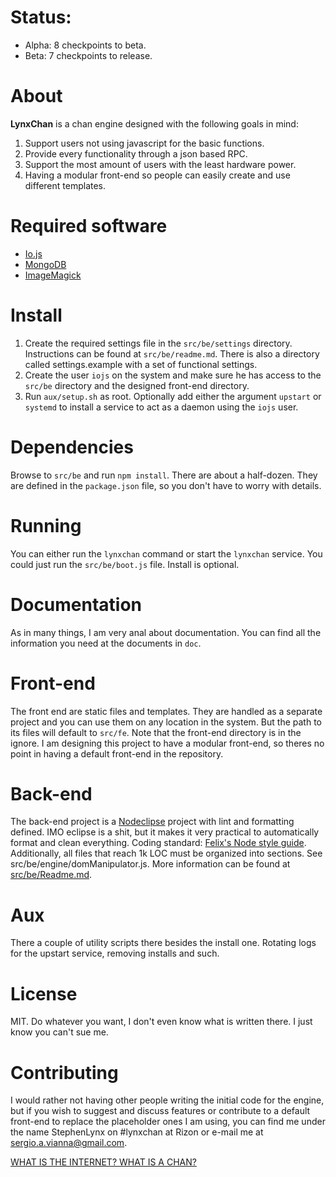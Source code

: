 # Status:
* Alpha: 8 checkpoints to beta.
* Beta: 7 checkpoints to release.

# About
**LynxChan** is a chan engine designed with the following goals in mind:
1. Support users not using javascript for the basic functions.
2. Provide every functionality through a json based RPC.
3. Support the most amount of users with the least hardware power.
4. Having a modular front-end so people can easily create and use different templates.

# Required software
* [Io.js](http://iojs.org)
* [MongoDB](https://www.mongodb.org/)
* [ImageMagick](http://www.imagemagick.org/script/index.php)

# Install
1. Create the required settings file in the `src/be/settings` directory. Instructions can be found at `src/be/readme.md`. There is also a directory called settings.example with a set of functional settings.
2. Create the user `iojs` on the system and make sure he has access to the `src/be` directory and the designed front-end directory.
3. Run `aux/setup.sh` as root. Optionally add either the argument `upstart` or `systemd` to install a service to act as a daemon using the `iojs` user.

# Dependencies
Browse to `src/be` and run `npm install`.
There are about a half-dozen. They are defined in the `package.json` file, so you don't have to worry with details.

# Running
You can either run the `lynxchan` command or start the `lynxchan` service. You could just run the `src/be/boot.js` file. Install is optional.

# Documentation
As in many things, I am very anal about documentation.
You can find all the information you need at the documents in `doc`.

# Front-end
The front end are static files and templates. They are handled as a separate project and you can use them on any location in the system. But the path to its files will default to `src/fe`.
Note that the front-end directory is in the ignore. I am designing this project to have a modular front-end, so theres no point in having a default front-end in the repository.

# Back-end
The back-end project is a [Nodeclipse](http://www.nodeclipse.org/) project with lint and formatting defined. IMO eclipse is a shit, but it makes it very practical to automatically format and clean everything.
Coding standard: [Felix's Node style guide](https://github.com/felixge/node-style-guide). Additionally, all files that reach 1k LOC must be organized into sections. See src/be/engine/domManipulator.js.
More information can be found at [src/be/Readme.md](src/be/Readme.md).

# Aux
There a couple of utility scripts there besides the install one. Rotating logs for the upstart service, removing installs and such.

# License
MIT. Do whatever you want, I don't even know what is written there. I just know you can't sue me.

# Contributing
I would rather not having other people writing the initial code for the engine, but if you wish to suggest and discuss features or contribute to a default front-end to replace the placeholder ones I am using, you can find me under the name StephenLynx on #lynxchan at Rizon or e-mail me at sergio.a.vianna@gmail.com.

[WHAT IS THE INTERNET? WHAT IS A CHAN?](http://8chan.co)
